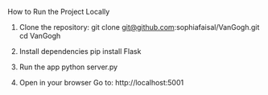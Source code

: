 How to Run the Project Locally

1. Clone the repository:
git clone git@github.com:sophiafaisal/VanGogh.git
cd VanGogh

2. Install dependencies
pip install Flask

3. Run the app
python server.py

4. Open in your browser
Go to: http://localhost:5001
